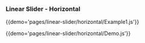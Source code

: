### Linear Slider - Horizontal

{{demo='pages/linear-slider/horizontal/Example1.js'}}



{{demo='pages/linear-slider/horizontal/Demo.js'}}

